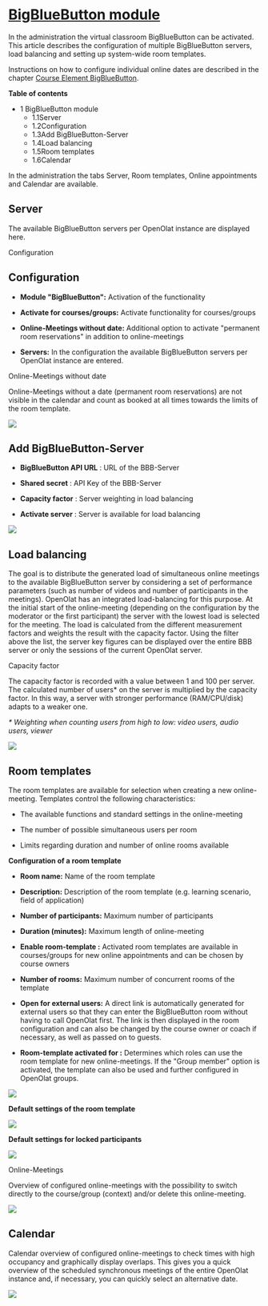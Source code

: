 #  [BigBlueButton module](BigBlueButton+module.html)

In the administration the virtual classroom BigBlueButton can be activated.
This article describes the configuration of multiple BigBlueButton servers,
load balancing and setting up system-wide room templates.

Instructions on how to configure individual online dates are described in the
chapter [Course Element BigBlueButton](Course+element+BigBlueButton.html).

 **Table of contents**

  * 1 BigBlueButton module 
    * 1.1Server
    * 1.2Configuration
    * 1.3Add BigBlueButton-Server
    * 1.4Load balancing
    * 1.5Room templates
    * 1.6Calendar

In the administration the tabs Server, Room templates, Online appointments and
Calendar are available.

## Server

The available BigBlueButton servers per OpenOlat instance are displayed here.

 Configuration

## Configuration

  *  **Module "BigBlueButton":**  Activation of the functionality

  *  **Activate for courses/groups:**  Activate functionality for courses/groups

  *  **Online-Meetings without date:**  Additional option to activate "permanent room reservations" in addition to online-meetings

  *  **Servers:**  In the configuration the available BigBlueButton servers per OpenOlat instance are entered.

Online-Meetings without date

Online-Meetings without a date (permanent room reservations) are not visible
in the calendar and count as booked at all times towards the limits of the
room template.

  

![](assets/configuration-overview.png)

## Add BigBlueButton-Server

  *  **BigBlueButton API URL** : URL of the BBB-Server

  *  **Shared secret** : API Key of the BBB-Server

  *  **Capacity factor** : Server weighting in load balancing

  *  **Activate server** : Server is available for load balancing

![](assets/add-server.png)

## Load balancing

The goal is to distribute the generated load of simultaneous online meetings
to the available BigBlueButton server by considering a set of performance
parameters (such as number of videos and number of participants in the
meetings). OpenOlat has an integrated load-balancing for this purpose. At the
initial start of the online-meeting (depending on the configuration by the
moderator or the first participant) the server with the lowest load is
selected for the meeting. The load is calculated from the different
measurement factors and weights the result with the capacity factor. Using the
filter above the list, the server key figures can be displayed over the entire
BBB server or only the sessions of the current OpenOlat server.

Capacity factor

The capacity factor is recorded with a value between 1 and 100 per server. The
calculated number of users* on the server is multiplied by the capacity
factor. In this way, a server with stronger performance (RAM/CPU/disk) adapts
to a weaker one.  
  
 _*  Weighting when counting users from high to low: video users, audio users,
viewer_

  

![](assets/image2020-4-14_14-21-13.png)

## Room templates

The room templates are available for selection when creating a new online-
meeting. Templates control the following characteristics:

  * The available functions and standard settings in the online-meeting

  * The number of possible simultaneous users per room

  * Limits regarding duration and number of online rooms available

 **Configuration of a room template**

  *  **Room name:** Name of the room template

  *  **Description:**  Description of the room template (e.g. learning scenario, field of application)

  *  **Number of participants:**  Maximum number of participants

  *  **Duration (minutes):**  Maximum length of online-meeting

  *  **Enable room-template  :** Activated room templates are available in courses/groups for new online appointments and can be chosen by course owners

  *  **Number of rooms:**  Maximum number of concurrent rooms of the template

  *  **Open for external users:** A direct link is automatically generated for external users so that they can enter the BigBlueButton room without having to call OpenOlat first. The link is then displayed in the room configuration and can also be changed by the course owner or coach if necessary, as well as passed on to guests.

  *  **Room-template activated for <Role>:** Determines which roles can use the room template for new online-meetings. If the "Group member" option is activated, the template can also be used and further configured in OpenOlat groups.

  

![](assets/bbb_room_template.png)

  

 **Default settings of the room template**

![](assets/edit-room-template-2.png)

 **Default settings for locked participants**

![](assets/edit-room-template-3.png)

Online-Meetings

Overview of configured online-meetings with the possibility to switch directly
to the course/group (context) and/or delete this online-meeting.

![](assets/bbb_administration_online-meetings.png)

## Calendar

Calendar overview of configured online-meetings to check times with high
occupancy and graphically display overlaps. This gives you a quick overview of
the scheduled synchronous meetings of the entire OpenOlat instance and, if
necessary, you can quickly select an alternative date.

![](assets/bbb_administration_calendar.png)

  

